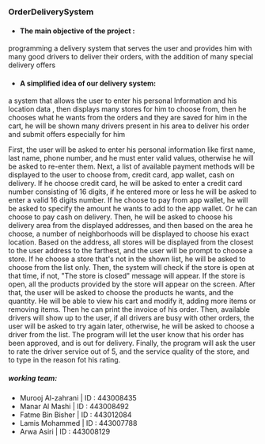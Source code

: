 ### OrderDeliverySystem

* #### The main objective of the project :
programming a delivery system that serves the user and provides him with many good drivers to deliver their orders, with the addition of many special delivery offers
* #### A simplified idea of our delivery system:
a system that allows the user to enter his personal Information and his location data , then displays many stores for him to choose from, then he chooses what he wants from the orders and they are saved for him in the cart, he will be shown many drivers present in his area to deliver his order and submit offers especially for him



First, the user will be asked to enter his personal information like first name, last name, phone number,
and he must enter valid values, otherwise he will be asked to re-enter them.
Next, a list of available payment methods will be displayed to the user to choose from,
credit card, app wallet, cash on delivery. If he choose credit card, he will be asked to 
enter a credit card number consisting of 16 digits, if he entered more or less
he will be asked to enter a valid 16 digits number. If he choose to pay from app wallet, 
he will be asked to specify the amount he wants to add to the app wallet. Or he can choose 
to pay cash on delivery. Then, he will be asked to choose his delivery area from the displayed addresses,
and then based on the area he choose, a number of neighborhoods will be displayed to choose his exact location.
Based on the address, all stores will be displayed from the closest to the user address to the farthest,
and the user will be prompt to choose a store. If he choose a store that's not in the shown list,
he will be asked to choose from the list only. Then, the system will check if the store is open at that time, 
if not, "The store is closed" message will appear. 
If the store is open, all the products provided by the store will appear on the screen.
After that, the user will be asked to choose the products he wants, and the quantity. He will be able to view his cart and modify it,
adding more items or removing items. Then he can print the invoice of his order.
Then, available drivers will show up to the user, if all drivers are busy with other orders, the user will be asked to try again later, 
otherwise, he will be asked to choose a driver from the list. The program will let the user know that his order has been approved,
and is out for delivery.
Finally, the program will ask the user to rate the driver service out of 5, and the service quality of the store, and to 
type in the reason fot his rating. 


##### working team:
* Murooj Al-zahrani | ID : 443008435
* Manar Al Mashi    | ID : 443008492
* Fatme Bin Bisher  | ID : 443012084
* Lamis Mohammed    | ID : 443007788
* Arwa Asiri        | ID : 443008129
